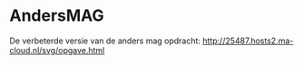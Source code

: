 # AndersMAG
De verbeterde versie van de anders mag opdracht:
http://25487.hosts2.ma-cloud.nl/svg/opgave.html
